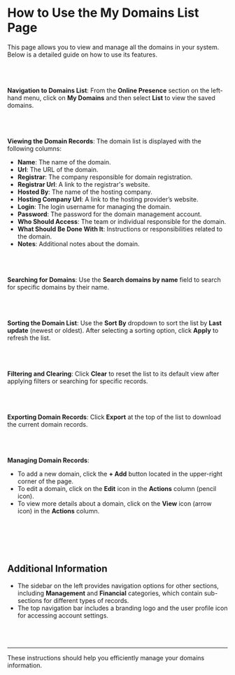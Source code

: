 **How to Use the My Domains List Page**
=================================
This page allows you to view and manage all the domains in your system. Below is a detailed guide on how to use its features.
<br></br>
<br></br>

**Navigation to Domains List**:
From the **Online Presence** section on the left-hand menu, click on **My Domains** and then select **List** to view the saved domains.
<br></br>
<br></br>

**Viewing the Domain Records**:
The domain list is displayed with the following columns:
- **Name**: The name of the domain.
- **Url**: The URL of the domain.
- **Registrar**: The company responsible for domain registration.
- **Registrar Url**: A link to the registrar's website.
- **Hosted By**: The name of the hosting company.
- **Hosting Company Url**: A link to the hosting provider’s website.
- **Login**: The login username for managing the domain.
- **Password**: The password for the domain management account.
- **Who Should Access**: The team or individual responsible for the domain.
- **What Should Be Done With It**: Instructions or responsibilities related to the domain.
- **Notes**: Additional notes about the domain.
<br></br>
<br></br>

**Searching for Domains**:
Use the **Search domains by name** field to search for specific domains by their name.
<br></br>
<br></br>

**Sorting the Domain List**:
Use the **Sort By** dropdown to sort the list by **Last update** (newest or oldest). After selecting a sorting option, click **Apply** to refresh the list.
<br></br>
<br></br>

**Filtering and Clearing**:
Click **Clear** to reset the list to its default view after applying filters or searching for specific records.
<br></br>
<br></br>

**Exporting Domain Records**:
Click **Export** at the top of the list to download the current domain records.
<br></br>
<br></br>

**Managing Domain Records**:
- To add a new domain, click the **+ Add** button located in the upper-right corner of the page.
- To edit a domain, click on the **Edit** icon in the **Actions** column (pencil icon).
- To view more details about a domain, click on the **View** icon (arrow icon) in the **Actions** column.

<br></br>
<br></br>

   ## **Additional Information**
- The sidebar on the left provides navigation options for other sections, including **Management** and **Financial** categories, which contain sub-sections for different types of records.
- The top navigation bar includes a branding logo and the user profile icon for accessing account settings.
<br></br>
<br></br>

---
These instructions should help you efficiently manage your domains information.
